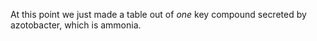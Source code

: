 At this point we just made a table out of *one* key compound secreted by azotobacter, which is ammonia.

